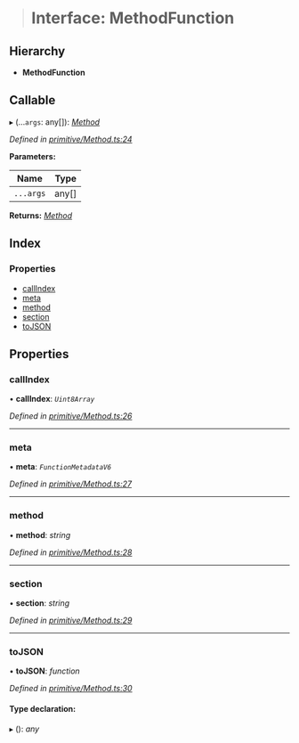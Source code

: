 > # Interface: MethodFunction

## Hierarchy

* **MethodFunction**

## Callable

▸ (...`args`: any[]): *[Method](../classes/_primitive_method_.method.md)*

*Defined in [primitive/Method.ts:24](https://github.com/polkadot-js/api/blob/37af934/packages/types/src/primitive/Method.ts#L24)*

**Parameters:**

Name | Type |
------ | ------ |
`...args` | any[] |

**Returns:** *[Method](../classes/_primitive_method_.method.md)*

## Index

### Properties

* [callIndex](_primitive_method_.methodfunction.md#callindex)
* [meta](_primitive_method_.methodfunction.md#meta)
* [method](_primitive_method_.methodfunction.md#method)
* [section](_primitive_method_.methodfunction.md#section)
* [toJSON](_primitive_method_.methodfunction.md#tojson)

## Properties

###  callIndex

• **callIndex**: *`Uint8Array`*

*Defined in [primitive/Method.ts:26](https://github.com/polkadot-js/api/blob/37af934/packages/types/src/primitive/Method.ts#L26)*

___

###  meta

• **meta**: *`FunctionMetadataV6`*

*Defined in [primitive/Method.ts:27](https://github.com/polkadot-js/api/blob/37af934/packages/types/src/primitive/Method.ts#L27)*

___

###  method

• **method**: *string*

*Defined in [primitive/Method.ts:28](https://github.com/polkadot-js/api/blob/37af934/packages/types/src/primitive/Method.ts#L28)*

___

###  section

• **section**: *string*

*Defined in [primitive/Method.ts:29](https://github.com/polkadot-js/api/blob/37af934/packages/types/src/primitive/Method.ts#L29)*

___

###  toJSON

• **toJSON**: *function*

*Defined in [primitive/Method.ts:30](https://github.com/polkadot-js/api/blob/37af934/packages/types/src/primitive/Method.ts#L30)*

#### Type declaration:

▸ (): *any*